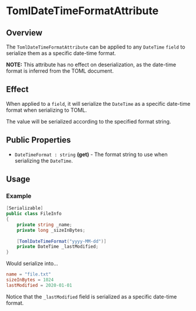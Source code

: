 # TomlDateTimeFormatAttribute

## Overview

The `TomlDateTimeFormatAttribute` can be applied to any `DateTime` `field` to serialize them as a specific date-time format.

**NOTE:** This attribute has no effect on deserialization, as the date-time format is inferred from the TOML document.

## Effect

When applied to a `field`, it will serialize the `DateTime` as a specific date-time format when serializing to TOML.

The value will be serialized according to the specified format string.

## Public Properties

- `DateTimeFormat : string` **(get)** - The format string to use when serializing the `DateTime`.

## Usage

### Example

```csharp
[Serializable]
public class FileInfo
{
    private string _name;
    private long _sizeInBytes;
    
    [TomlDateTimeFormat("yyyy-MM-dd")]
    private DateTime _lastModified;
}
```

Would serialize into...

```toml
name = "file.txt"
sizeInBytes = 1024
lastModified = 2020-01-01
```

Notice that the `_lastModified` field is serialized as a specific date-time format.
